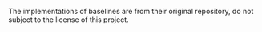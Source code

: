 The implementations of baselines are from their original repository, do not subject to the license of this project.